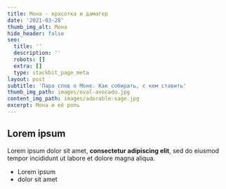 ```yaml
---
title: Мона - красотка и дамагер
date: '2021-03-28'
thumb_img_alt: Мона
hide_header: false
seo:
  title: ''
  description: ''
  robots: []
  extra: []
  type: stackbit_page_meta
layout: post
subtitle: 'Пара слов о Моне. Как собирать, с кем ставить'
thumb_img_path: images/oval-avocado.jpg
content_img_path: images/adorable-sage.jpg
excerpt: Мона и её роль
---
```

## Lorem ipsum

Lorem ipsum dolor sit amet, **consectetur adipiscing elit**, sed do eiusmod tempor incididunt ut labore et dolore magna aliqua.

- Lorem ipsum
- dolor sit amet